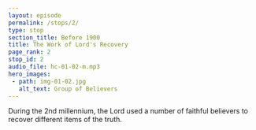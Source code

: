 ```yaml
---
layout: episode
permalink: /stops/2/
type: stop
section_title: Before 1900
title: The Work of Lord's Recovery
page_rank: 2
stop_id: 2
audio_file: hc-01-02-m.mp3
hero_images:
 - path: img-01-02.jpg
   alt_text: Group of Believers
---
```


During the 2nd millennium, the Lord used a number of faithful believers to recover different items of the truth.  

<!---
主在第二個千年之交期間使用了一班忠信的信徒來恢復不同的真理。
-->

<!--- TRANSCRIPT
Despite this, the Lord continuously moved to carry out His work of recovery among groups of believers who often faced persecution for seeking the truth. During the second millennium, several groups of faithful ones recovered item after item of the truths that had been lost through long periods of neglect, oversight, or opposition. Still, by the late 1800s, the situation in Europe and America had become exceedingly confused, with Christians deeply divided due to the conflicting influences of Roman Catholicism, state churches, and private or independent churches.
-->